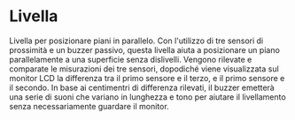 # Livella

Livella per posizionare piani in parallelo.
Con l'utilizzo di tre sensori di prossimità e un buzzer passivo, questa livella aiuta a posizionare un piano parallelamente a una superficie senza dislivelli.
Vengono rilevate e comparate le misurazioni dei tre sensori, dopodiché viene visualizzata sul monitor LCD la differenza tra il primo sensore e il terzo, e il primo sensore e il secondo.
In base ai centimentri di differenza rilevati, il buzzer emetterà una serie di suoni che variano in lunghezza e tono per aiutare il livellamento senza necessariamente guardare il monitor.
